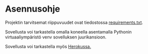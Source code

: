# Asennusohje

Projektin tarvitsemat riippuvuudet ovat tiedostossa [requirements.txt](https://github.com/ajnarhi/lastenhoitopalvelu/blob/master/requirements.txt).

Sovellusta voi tarkastella omalla koneella asentamalla Pythonin virtuaaliympäristö venv sovelluksen juurikansioon. 

Sovellusta voi tarkastella myös [Herokussa.](https://tsohalastenhoitopalvelu.herokuapp.com/)
